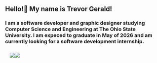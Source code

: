 ## Hello!👋 My name is Trevor Gerald!

### I am a software developer and graphic designer studying Computer Science and Engineering at The Ohio State University. I am expeced to graduate in May of 2026 and am currently looking for a software development internship. 

<div style="display:flex;flex-direction:row;padding:10px 15px;">
  <a href="https://www.google.com"><img src="https://img.shields.io/badge/portfolio-9cf?style=for-the-badge&logo=aseprite"/></a>
   <a href="https://www.linkedin.com/in/trevorgerald/"><img src="https://img.shields.io/badge/LinkedIn-blue?style=for-the-badge&logo=linkedin"/></a>
</div>


